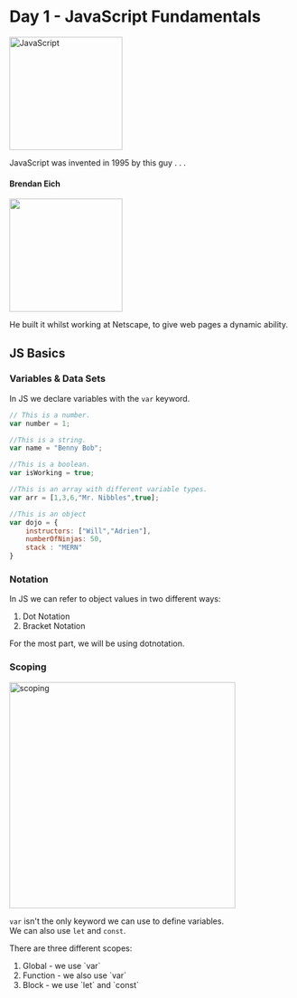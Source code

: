 # Day 1 - JavaScript Fundamentals



<img src="https://github.com/adion81/mern-lectures/blob/master/assets/js.png" alt="JavaScript" width="200px" />

JavaScript was invented in 1995 by this guy . . . 

#### Brendan Eich
<img src="https://peoplepill.com/media/people/thumbs/B/brendan-eich.jpg" src="Brendan Eich" width="200px">

He built it whilst working at Netscape, to give web pages a dynamic ability.

## JS Basics

### Variables & Data Sets

In JS we declare variables with the `var` keyword.

```js
// This is a number.
var number = 1;

//This is a string.
var name = "Benny Bob";

//This is a boolean.
var isWorking = true;

//This is an array with different variable types.
var arr = [1,3,6,"Mr. Nibbles",true];

//This is an object
var dojo = {
    instructors: ["Will","Adrien"],
    numberOfNinjas: 50,
    stack : "MERN"
}
```


### Notation

In JS we can refer to object values in two different ways:

<ol>
    <li>Dot Notation</li>
    <li>Bracket Notation</li>
</ol>

For the most part, we will be using dotnotation.

### Scoping 

<img src="https://miro.medium.com/max/640/1*Xc7vCmdjT3ImRnW1knnCbw.png" alt="scoping" width="400px">

`var` isn't the only keyword we can use to define variables.<br>
We can also use `let` and `const`.<br>

There are three different scopes:

<ol>
    <li>Global - we use `var`</li>
    <li>Function - we also use `var`</li>
    <li>Block - we use `let` and `const`</li>
</ol>



